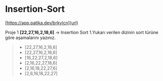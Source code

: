 # Insertion-Sort

[https://app.patika.dev/brkylcn](url)

Proje 1
**[22,27,16,2,18,6]** -> Insertion Sort
1.Yukarı verilen dizinin sort türüne göre aşamalarını yazınız.
> - [22,27,16,2,18,6]
> - [22,27,16,2,18,6]
> - [16,22,27,2,18,6]
> - [2,16,22,27,18,6]
> - [2,16,18,22,27,6]
> - [2,6,16,18,22,27]
